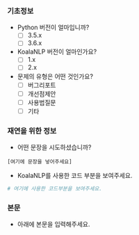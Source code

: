 ### 기초정보
- Python 버전이 얼마입니까?
  - [ ] 3.5.x
  - [ ] 3.6.x
- KoalaNLP 버전이 얼마인가요?
  - [ ] 1.x
  - [ ] 2.x
- 문제의 유형은 어떤 것인가요?
  - [ ] 버그리포트
  - [ ] 개선점제안
  - [ ] 사용법질문
  - [ ] 기타

### 재연을 위한 정보
- 어떤 문장을 시도하셨습니까?
```text
[여기에 문장을 넣어주세요]
```
- KoalaNLP를 사용한 코드 부분을 보여주세요.
```python
# 여기에 사용한 코드부분을 보여주세요.
```

### 본문
- 아래에 본문을 입력해주세요.

